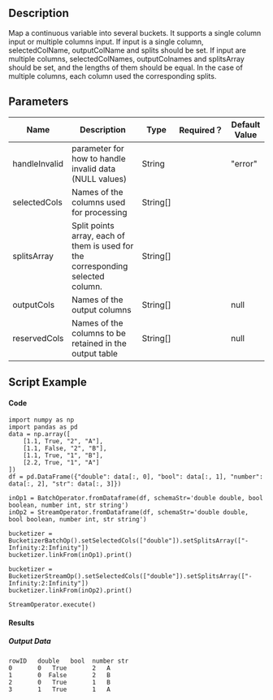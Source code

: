 ## Description
Map a continuous variable into several buckets.
 It supports a single column input or multiple columns input. If input is a single column, selectedColName,
 outputColName and splits should be set. If input are multiple columns, selectedColNames, outputColnames
 and splitsArray should be set, and the lengths of them should be equal. In the case of multiple columns,
 each column used the corresponding splits.

## Parameters
| Name | Description | Type | Required？ | Default Value |
| --- | --- | --- | --- | --- |
| handleInvalid | parameter for how to handle invalid data (NULL values) | String |  | "error" |
| selectedCols | Names of the columns used for processing | String[] |  |  |
| splitsArray | Split points array, each of them is used for the corresponding selected column. | String[] |  |  |
| outputCols | Names of the output columns | String[] |  | null |
| reservedCols | Names of the columns to be retained in the output table | String[] |  | null |


## Script Example
#### Code
```
import numpy as np
import pandas as pd
data = np.array([
    [1.1, True, "2", "A"],
    [1.1, False, "2", "B"],
    [1.1, True, "1", "B"],
    [2.2, True, "1", "A"]
])
df = pd.DataFrame({"double": data[:, 0], "bool": data[:, 1], "number": data[:, 2], "str": data[:, 3]})

inOp1 = BatchOperator.fromDataframe(df, schemaStr='double double, bool boolean, number int, str string')
inOp2 = StreamOperator.fromDataframe(df, schemaStr='double double, bool boolean, number int, str string')

bucketizer = BucketizerBatchOp().setSelectedCols(["double"]).setSplitsArray(["-Infinity:2:Infinity"])
bucketizer.linkFrom(inOp1).print()

bucketizer = BucketizerStreamOp().setSelectedCols(["double"]).setSplitsArray(["-Infinity:2:Infinity"])
bucketizer.linkFrom(inOp2).print()

StreamOperator.execute()
```
#### Results

##### Output Data
```
rowID   double   bool  number str
0       0   True       2   A
1       0  False       2   B
2       0   True       1   B
3       1   True       1   A
```
